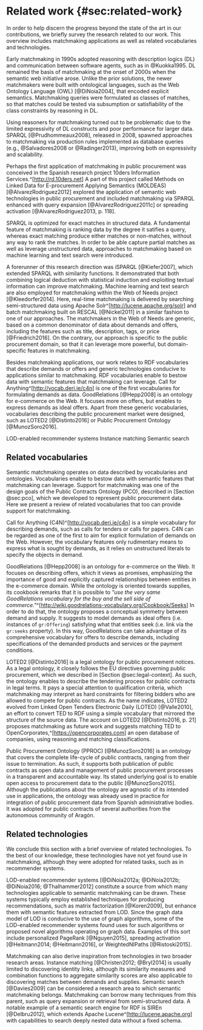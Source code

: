 # Related work {#sec:related-work}

<!-- stav řešení problematiky v ČR a ve světě -->
<!-- TODO: This needs to be substantially shortened. -->

In order to help discern the progress beyond the state of the art in our contributions, we briefly survey the research related to our work.
This overview includes matchmaking applications as well as related vocabularies and technologies. 

Early matchmaking in 1990s adopted reasoning with description logics (DL) and communication between software agents, such as in @Kuokka1995.
DL remained the basis of matchmaking at the onset of 2000s when the semantic web initiative arose.
Unlike the prior solutions, the newer matchmakers were built with ontological languages, such as the Web Ontology Language (OWL) [@DiNoia2004], that encoded explicit semantics.
Matchmaking queries were formulated as classes of matches, so that matches could be tested via subsumption or satisfiability of the class constraints by reasoning in DL.

Using reasoners for matchmaking turned out to be problematic due to the limited expressivity of DL constructs and poor performance for larger data.
SPARQL [@Prudhommeaux2008], released in 2008, spawned approaches to matchmaking via production rules implemented as database queries (e.g., @Salvadores2008 or @Radinger2013), improving both on expressivity and scalability.

Perhaps the first application of matchmaking in public procurement was conceived in the Spanish research project 10ders Information Services.^[<http://rd.10ders.net>]
A part of this project called Methods on Linked Data for E-procurement Applying Semantics (MOLDEAS) [@AlvarezRodriguez2012] explored the application of semantic web technologies in public procurement and included matchmaking via SPARQL enhanced with query expansion [@AlvarezRodriguez2011c] or spreading activation [@AlvarezRodriguez2013, p. 118].

SPARQL is optimized for exact matches in structured data.
A fundamental feature of matchmaking is ranking data by the degree it satifies a query, whereas exact matching produce either matches or non-matches, without any way to rank the matches.
In order to be able capture partial matches as well as leverage unstructured data, approaches to matchmaking based on machine learning and text search were introduced.

A forerunner of this research direction was iSPARQL [@Kiefer2007], which extended SPARQL with similarity functions.
It demonstrated that both combining logical deduction with statistical induction and exploiting textual information can improve matchmaking.
Machine learning and text search are also employed for matchmaking within the Web of Needs project [@Kleedorfer2014].
Here, real-time matchmaking is delivered by searching semi-structured data using Apache Solr^[<http://lucene.apache.org/solr>] and batch matchmaking built on RESCAL [@Nickel2011] in a similar fashion to one of our approaches.
The matchmakers in the Web of Needs are generic, based on a common denominator of data about demands and offers, including the features such as title, description, tags, or price [@Friedrich2016].
On the contrary, our approach is specific to the public procurement domain, so that it can leverage more powerful, but domain-specific features in matchmaking.

Besides matchmaking applications, our work relates to RDF vocabularies that describe demands or offers and generic technologies conducive to applications similar to matchmaking.
RDF vocabularies enable to bestow data with semantic features that matchmaking can leverage.
Call for Anything^[<http://vocab.deri.ie/c4n>] is one of the first vocabularies for formulating demands as data.
GoodRelations [@Hepp2008] is an ontology for e-commerce on the Web.
It focuses more on offers, but enables to express demands as ideal offers.
Apart from these generic vocabularies, vocabularies describing the public procurement market were designed, such as LOTED2 [@Distinto2016] or Public Procurement Ontology [@MunozSoro2016]. 

LOD-enabled recommender systems
Instance matching
Semantic search

## Related vocabularies

Semantic matchmaking operates on data described by vocabularies and ontologies.
Vocabularies enable to bestow data with semantic features that matchmaking can leverage.
Support for matchmaking was one of the design goals of the Public Contracts Ontology (PCO), described in [Section @sec:pco], which we developed to represent public procurement data.
Here we present a review of related vocabularies that too can provide support for matchmaking.

Call for Anything (C4N)^[<http://vocab.deri.ie/c4n>] is a simple vocabulary for describing demands, such as calls for tenders or calls for papers.
C4N can be regarded as one of the first to aim for explicit formulation of demands on the Web.
However, the vocabulary features only rudimentary means to express what is sought by demands, as it relies on unstructured literals to specify the objects in demand.

GoodRelations [@Hepp2008] is an ontology for e-commerce on the Web.
It focuses on describing offers, which it views as promises, emphasizing the importance of good and explicitly captured relationships between entities in the e-commerce domain.
While the ontology is oriented towards supplies, its cookbook remarks that it is possible to *"use the very same GoodRelations vocabulary for the buy and the sell side of commerce."*^[<http://wiki.goodrelations-vocabulary.org/Cookbook/Seeks>]
In order to do that, the ontology proposes a conceptual symmetry between demand and supply.
It suggests to model demands as ideal offers (i.e. instances of `gr:Offering`) satisfying what that entities seek (i.e. link via the `gr:seeks` property).
In this way, GoodRelations can take advantage of its comprehensive vocabulary for offers to describe demands, including specifications of the demanded products and services or the payment conditions. 

<!-- LOTED2 -->

LOTED2 [@Distinto2016] is a legal ontology for public procurement notices.
As a legal ontology, it closely follows the EU directives governing public procurement, which we described in [Section @sec:legal-context].
As such, the ontology enables to describe the tendering process for public contracts in legal terms.
It pays a special attention to qualification criteria, which matchmaking may interpret as hard constraints for filtering bidders who are allowed to compete for public contracts.
As the name indicates, LOTED2 evolved from Linked Open Tenders Electronic Daily (LOTED) [@Valle2010], an effort to convert TED to RDF using a simple vocabulary that mirrored the structure of the source data.
The account on LOTED2 [@Distinto2016, p. 21] proposes matchmaking as future work and suggests matching TED to OpenCorporates,^[<https://opencorporates.com>] an open database of companies, using reasoning and matching classifications.

<!-- PPROC -->

Public Procurement Ontology (PPROC) [@MunozSoro2016] is an ontology that covers the complete life-cycle of public contracts, ranging from their issue to termination.
As such, it supports both publication of public contracts as open data and management of public procurement processes in a transparent and accountable way.
Its stated underlying goal is to enable open access to procurement data to the public [@MunozSoro2015].
Although the publications about the ontology are agnostic of its intended use in applications, the ontology was already used in practice for integration of public procurement data from Spanish administrative bodies.
It was adopted for public contracts of several authorities from the autonomous community of Aragón.

## Related technologies

We conclude this section with a brief overview of related technologies.
To the best of our knowledge, these technologies have not yet found use in matchmaking, although they were adopted for related tasks, such as in recommender systems.

LOD-enabled recommender systems [@DiNoia2012a; @DiNoia2012b; @DiNoia2016; @Thalhammer2012] constitute a source from which many technologies applicable to semantic matchmaking can be drawn.
These systems typically employ established techniques for producing recommendations, such as matrix factorization [@Koren2009], but enhance them with semantic features extracted from LOD.
Since the graph data model of LOD is conducive to the use of graph algorithms, some of the LOD-enabled recommender systems found uses for such algorithms or proposed novel algorithms operating on graph data.
Examples of this sort include personalized PageRank [@Nguyen2015], spreading activation [@Heitmann2014; @Heitmann2016], or WeightedNIPaths [@Ristoski2015].

Matchmaking can also derive inspiration from technologies in two broader research areas.
Instance matching [@Christen2012; @Bryl2014] is usually limited to discovering identity links, although its similarity measures and combination functions to aggregate similarity scores are also applicable to discovering matches between demands and supplies.
Semantic search [@Davies2009] can be considered a research area to which semantic matchmaking belongs.
Matchmaking can borrow many techniques from this parent, such as query expansion or retrieval from semi-structured data.
A notable example of a semantic search engine for RDF is SIREn [@Delbru2012], which extends Apache Lucene^[<http://lucene.apache.org>] with capabilities to search deeply nested data without a fixed schema.
